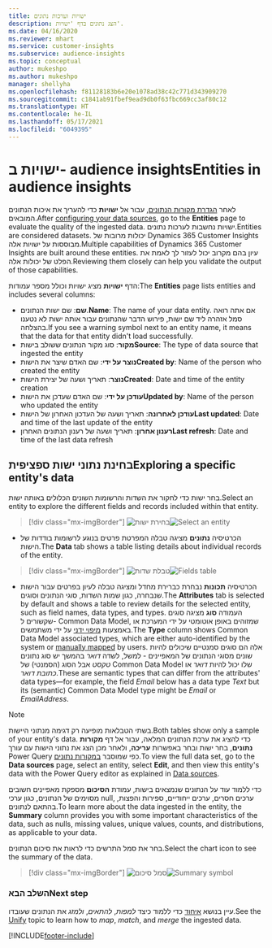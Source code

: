 ```yaml
---
title: ישויות וערכות נתונים
description: הצג נתונים בדף 'ישויות'.
ms.date: 04/16/2020
ms.reviewer: mhart
ms.service: customer-insights
ms.subservice: audience-insights
ms.topic: conceptual
author: mukeshpo
ms.author: mukeshpo
manager: shellyha
ms.openlocfilehash: f81128183b6e20e1078ad38c42c771d343909270
ms.sourcegitcommit: c1841ab91fbef9ead9db0f63fbc669cc3af80c12
ms.translationtype: HT
ms.contentlocale: he-IL
ms.lasthandoff: 05/17/2021
ms.locfileid: "6049395"
---
```

# <a name="entities-in-audience-insights"></a><span data-ttu-id="df499-103">ישויות ב- audience insights</span><span class="sxs-lookup"><span data-stu-id="df499-103">Entities in audience insights</span></span>

<span data-ttu-id="df499-104">לאחר [הגדרת מקורות הנתונים](data-sources.md), עבור אל **ישויות** כדי להעריך את איכות הנתונים המובאים.</span><span class="sxs-lookup"><span data-stu-id="df499-104">After [configuring your data sources](data-sources.md), go to the **Entities** page to evaluate the quality of the ingested data.</span></span> <span data-ttu-id="df499-105">ישויות נחשבות לערכות נתונים.</span><span class="sxs-lookup"><span data-stu-id="df499-105">Entities are considered datasets.</span></span> <span data-ttu-id="df499-106">יכולות מרובות של Dynamics 365 Customer Insights מבוססות על ישויות אלה.</span><span class="sxs-lookup"><span data-stu-id="df499-106">Multiple capabilities of Dynamics 365 Customer Insights are built around these entities.</span></span> <span data-ttu-id="df499-107">עיון בהם מקרוב יכול לעזור לך לאמת את הפלט של יכולות אלה.</span><span class="sxs-lookup"><span data-stu-id="df499-107">Reviewing them closely can help you validate the output of those capabilities.</span></span>

<span data-ttu-id="df499-108">הדף **ישויות** מציג ישויות וכולל מספר עמודות:</span><span class="sxs-lookup"><span data-stu-id="df499-108">The **Entities** page lists entities and includes several columns:</span></span>

- <span data-ttu-id="df499-109">**שם**: שם ישות הנתונים.</span><span class="sxs-lookup"><span data-stu-id="df499-109">**Name**: The name of your data entity.</span></span> <span data-ttu-id="df499-110">אם אתה רואה סמל אזהרה ליד שם ישות, פירוש הדבר שהנתונים עבור אותה ישות לא נטענו בהצלחה.</span><span class="sxs-lookup"><span data-stu-id="df499-110">If you see a warning symbol next to an entity name, it means that the data for that entity didn't load successfully.</span></span>
- <span data-ttu-id="df499-111">**מקור**: סוג מקור הנתונים ששולב בישות</span><span class="sxs-lookup"><span data-stu-id="df499-111">**Source**: The type of data source that ingested the entity</span></span>
- <span data-ttu-id="df499-112">**נוצר על ידי**: שם האדם שיצר את הישות</span><span class="sxs-lookup"><span data-stu-id="df499-112">**Created by**: Name of the person who created the entity</span></span>
- <span data-ttu-id="df499-113">**נוצר**: תאריך ושעה של יצירת הישות</span><span class="sxs-lookup"><span data-stu-id="df499-113">**Created**: Date and time of the entity creation</span></span>
- <span data-ttu-id="df499-114">**עודכן על ידי**: שם האדם שעדכן את הישות</span><span class="sxs-lookup"><span data-stu-id="df499-114">**Updated by**: Name of the person who updated the entity</span></span>
- <span data-ttu-id="df499-115">**עודכן לאחרונה**: תאריך ושעה של העדכון האחרון של הישות</span><span class="sxs-lookup"><span data-stu-id="df499-115">**Last updated**: Date and time of the last update of the entity</span></span>
- <span data-ttu-id="df499-116">**רענון אחרון**: תאריך ושעה של רענון הנתונים האחרון</span><span class="sxs-lookup"><span data-stu-id="df499-116">**Last refresh**: Date and time of the last data refresh</span></span>

## <a name="exploring-a-specific-entitys-data"></a><span data-ttu-id="df499-117">בחינת נתוני ישות ספציפית</span><span class="sxs-lookup"><span data-stu-id="df499-117">Exploring a specific entity's data</span></span>

<span data-ttu-id="df499-118">בחר ישות כדי לחקור את השדות והרשומות השונים הכלולים באותה ישות.</span><span class="sxs-lookup"><span data-stu-id="df499-118">Select an entity to explore the different fields and records included within that entity.</span></span>

> [!div class="mx-imgBorder"]
> <span data-ttu-id="df499-119">![בחירת ישות](media/data-manager-entities-data.png "בחר ישות")</span><span class="sxs-lookup"><span data-stu-id="df499-119">![Select an entity](media/data-manager-entities-data.png "Select an entity")</span></span>

- <span data-ttu-id="df499-120">הכרטיסיה **נתונים** מציגה טבלה המפרטת פרטים בנוגע לרשומות בודדות של הישות.</span><span class="sxs-lookup"><span data-stu-id="df499-120">The **Data** tab shows a table listing details about individual records of the entity.</span></span>

> [!div class="mx-imgBorder"]
> <span data-ttu-id="df499-121">![טבלת שדות](media/data-manager-entities-fields.PNG "טבלת שדות")</span><span class="sxs-lookup"><span data-stu-id="df499-121">![Fields table](media/data-manager-entities-fields.PNG "Fields table")</span></span>

- <span data-ttu-id="df499-122">הכרטיסיה **תכונות** נבחרת כברירת מחדל ומציגה טבלה לעיון בפרטים עבור הישות שנבחרה, כגון שמות השדות, סוגי הנתונים וסוגים.</span><span class="sxs-lookup"><span data-stu-id="df499-122">The **Attributes** tab is selected by default and shows a table to review details for the selected entity, such as field names, data types, and types.</span></span> <span data-ttu-id="df499-123">העמודה **סוג** מציגה סוגים שקשורים ל- Common Data Model, שמזוהים באופן אוטומטי על ידי המערכת או באמצעות [מיפוי ידני](map-entities.md) על ידי משתמשים.</span><span class="sxs-lookup"><span data-stu-id="df499-123">The **Type** column shows Common Data Model associated types, which are either auto-identified by the system or [manually mapped](map-entities.md) by users.</span></span> <span data-ttu-id="df499-124">אלה הם סוגים סמנטיים שיכולים להיות שונים מסוגי הנתונים של המאפיינים - למשל, לשדה *דואר* בהמשך יש סוג נתונים *טקסט* אבל הסוג (הסמנטי) של Common Data Model שלו יכול להיות *דואר* או *כתובת דואר*.</span><span class="sxs-lookup"><span data-stu-id="df499-124">These are semantic types that can differ from the attributes' data types—for example, the field *Email* below has a data type *Text* but its (semantic) Common Data Model type might be *Email* or *EmailAddress*.</span></span>

> [!NOTE]
> <span data-ttu-id="df499-125">בשתי הטבלאות מופיעה רק דגימה מנתוני היישות.</span><span class="sxs-lookup"><span data-stu-id="df499-125">Both tables show only a sample of your entity's data.</span></span> <span data-ttu-id="df499-126">כדי להציג את ערכת הנתונים המלאה, עבור אל דף **מקורות נתונים**, בחר ישות ובחר באפשרות **עריכה**, ולאחר מכן הצג את נתוני הישות עם עורך Power Query כפי שמוסבר [במקורות נתונים](data-sources.md).</span><span class="sxs-lookup"><span data-stu-id="df499-126">To view the full data set, go to the **Data sources** page, select an entity, select **Edit**, and then view this entity's data with the Power Query editor as explained in [Data sources](data-sources.md).</span></span>

<span data-ttu-id="df499-127">כדי ללמוד עוד על הנתונים שנמצאים בישות, עמודת **הסיכום** מספקת מאפיינים חשובים מסוימים של הנתונים, כגון ערכי null, ערכים חסרים, ערכים ייחודיים, ספירות והפצות, בהתאם לנתונים.</span><span class="sxs-lookup"><span data-stu-id="df499-127">To learn more about the data ingested in the entity, the **Summary** column provides you with some important characteristics of the data, such as nulls, missing values, unique values, counts, and distributions, as applicable to your data.</span></span>

<span data-ttu-id="df499-128">בחר את סמל התרשים כדי לראות את סיכום הנתונים.</span><span class="sxs-lookup"><span data-stu-id="df499-128">Select the chart icon to see the summary of the data.</span></span>

> [!div class="mx-imgBorder"]
> <span data-ttu-id="df499-129">![סמל סיכום](media/data-manager-entities-summary.png "טבלת סיכום הנתונים")</span><span class="sxs-lookup"><span data-stu-id="df499-129">![Summary symbol](media/data-manager-entities-summary.png "Data summary table")</span></span>

### <a name="next-step"></a><span data-ttu-id="df499-130">השלב הבא</span><span class="sxs-lookup"><span data-stu-id="df499-130">Next step</span></span>

<span data-ttu-id="df499-131">עיין בנושא [איחוד](data-unification.md) כדי ללמוד כיצד *למפות*, *להתאים*, *ולמזג* את הנתונים שעובדו.</span><span class="sxs-lookup"><span data-stu-id="df499-131">See the [Unify](data-unification.md) topic to learn how to *map*, *match*, and *merge* the ingested data.</span></span>


[!INCLUDE[footer-include](../includes/footer-banner.md)]

